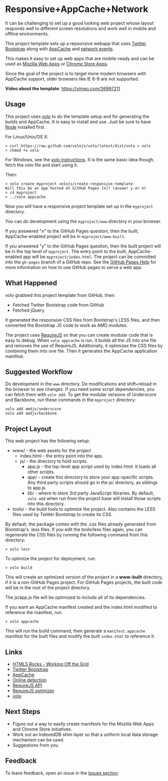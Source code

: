 # Responsive+AppCache+Network

It can be challenging to set up a good looking web project whose layout responds
well to different screen resolutions and work well in mobile and offline
environments.

This project template sets up a repsonsive webapp that uses
[Twitter Bootstrap](http://twitter.github.com/bootstrap/) along with
[AppCache](https://developer.mozilla.org/en/Using_Application_Cache) and
[network events](https://developer.mozilla.org/en/DOM/window.navigator.onLine).

This makes it easy to set up web apps that are mobile-ready and can
be used as [Mozilla Web Apps](https://developer.mozilla.org/en-US/apps)
or [Chrome Store Apps](https://chrome.google.com/webstore/category/home).

Since the goal of the project is to target more modern browsers with AppCache
support, older browsers like IE 6-9 are not supported.

**Video about the template**: https://vimeo.com/36997211

## Usage

This project uses [volo](https://github.com/volojs/volo) to do the template
setup and for generating the builds and AppCache. It is easy to install and use.
Just be sure to have [Node](http://nodejs.org/) installed first.

For Linux/Unix/OS X:

    > curl https://raw.github.com/volojs/volo/latest/dist/volo > volo
    > chmod +x volo

For Windows, see the [volo instructions](https://github.com/volojs/volo). It is
the same basic idea though, fetch the volo file and start using it.

Then:

    > volo create myproject volojs/create-responsive-template
    Will this be an app hosted on GitHub Pages [n]? (answer y or n)
    > cd myproject
    > ../volo appcache

Now you will have a responsive project template set up in the `myproject`
directory.

You can do development using the `myproject/www` directory in your
browser.

If you answered "n" to the GitHub Pages question, then the built,
AppCache-enabled project will be in `myproject/www-built`.

If you answered "y" to the GitHub Pages question, then the built project
will be in the top level of `myproject`. The entry point to the built,
AppCache-enabled app will be `myproject/index.html`. The project can be
committed into the `gh-pages` branch of a GitHub repo. See the
[GitHub Pages Help](http://help.github.com/pages/) for more information on
how to use GitHub pages to serve a web app.

## What Happened

volo grabbed this project template from GitHub, then:

* Fetched Twitter Bootstrap code from GitHub
* Fetched jQuery

It generated the responsive CSS files from Bootstrap's LESS files, and then
converted the Bootstrap JS code to work as AMD modules.

The project uses [RequireJS](http://requirejs.org) so that you can create
modular code that is easy to debug. When `volo appcache` is run, it builds all
the JS into one file and removes the use of RequireJS. Additionally, it
optimizes the CSS files by combining them into one file. Then it generates the
AppCache application manifest.

## Suggested Workflow

Do development in the `www` directory. Do modifications and shift+reload in the
browser to see changes. If you need some script dependencies, you can fetch them
with `volo add`. To get the modular versions of Underscore and
Backbone, run these commands in the `myproject` directory:

    volo add amdjs/underscore
    volo add amdjs/backbone

## Project Layout

This web project has the following setup:

* www/ - the web assets for the project
    * index.html - the entry point into the app.
    * js/ - the directory to hold scripts.
        * app.js - the top-level app script used by index.html. It loads all
        other scripts.
        * app/ - create this directory to store your app-specific scripts. Any
        third party scripts should go in the js/ directory, as siblings to
        app.js.
        * lib/ - where to store 3rd party JavaScript libraries. By default,
        `volo add` when run from the project base will install those scripts
        into this directory.
* tools/ - the build tools to optimize the project. Also contains the LESS
files used by Twitter Bootstrap to create its CSS.

By default, the package comes with the .css files already generated from
Bootstrap's .less files. If you edit the tools/less files again, you can
regenerate the CSS files by running the following command from this directory:

    > volo less

To optimize the project for deployment, run:

    > volo build

This will create an optimized version of the project in a **www-built**
directory, if it is a non-GitHub Pages project. For GitHub Pages projects, the
built code will be in the root of the project directory.

The js/app.js file will be optimized to include all of its
dependencies.

If you want an AppCache manifest created and the index.html modified to
reference the manifest, run:

    > volo appcache

This will run the build command, then generate a `manifest.appcache` manifest
for the built files and modify the built `index.html` to reference it.

## Links

* [HTML5 Rocks - Working Off the Grid](http://www.html5rocks.com/en/mobile/workingoffthegrid.html)
* [Twitter Bootstrap](http://twitter.github.com/bootstrap/)
* [AppCache](https://developer.mozilla.org/en/Using_Application_Cache)
* [Online detection](https://developer.mozilla.org/en/DOM/window.navigator.onLine)
* [RequireJS API](http://requirejs.org/docs/api.html)
* [RequireJS optimizer](http://requirejs.org/docs/optimization.html)
* [volo](https://github.com/volojs/volo)


## Next Steps

* Figure out a way to easily create manifests for the Mozilla Web Apps and
Chrome Store initiatives.
* Work out an IndexedDB shim layer so that a uniform local data storage
mechanism can be used.
* Suggestions from you.

## Feedback

To leave feedback, open an issue in the
[Issues section](https://github.com/volojs/create-responsive-template/issues).
